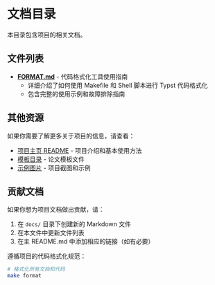 # 文档目录

本目录包含项目的相关文档。

## 文件列表

- **[FORMAT.md](FORMAT.md)** - 代码格式化工具使用指南
  - 详细介绍了如何使用 Makefile 和 Shell 脚本进行 Typst 代码格式化
  - 包含完整的使用示例和故障排除指南

## 其他资源

如果你需要了解更多关于项目的信息，请查看：

- [项目主页 README](../README.md) - 项目介绍和基本使用方法
- [模板目录](../template/) - 论文模板文件
- [示例图片](../imgs/) - 项目截图和示例

## 贡献文档

如果你想为项目文档做出贡献，请：

1. 在 `docs/` 目录下创建新的 Markdown 文件
2. 在本文件中更新文件列表
3. 在主 README.md 中添加相应的链接（如有必要）

遵循项目的代码格式化规范：

```bash
# 格式化所有文档和代码
make format
```
